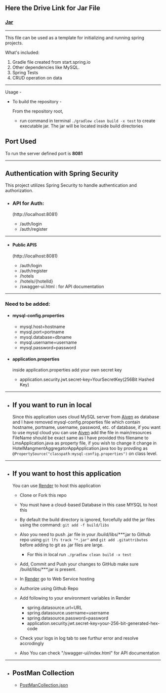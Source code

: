## Here the Drive Link for Jar File

### [Jar](https://drive.google.com/drive/folders/1RDgtIy9zG0qTLmgX1E7SnUSDH3GEB7ql?usp=drive_link)

---

This file can be used as a template for initializing and running spring projects.

What's included:

1. Gradle file created from start.spring.io
2. Other dependencies like MySQL.
3. Spring Tests
4. CRUD operation on data

---

Usage -

- To build the repository -

  From the repository root,

  - run command in terminal `./gradlew clean build -x test` to create executable jar. The jar will be located inside build directories

## Port Used

To run the server defined port is **8081**

---

## Authentication with Spring Security

This project utilizes Spring Security to handle authentication and authorization.

- ### API for Auth:

  (http://localhost:8081)

  - /auth/login
  - /auth/register

---

- #### Public APIS

  (http://localhost:8081)

  - /auth/login
  - /auth/register
  - /hotels
  - /hotels/{hotelId}
  - /swagger-ui.html : for API documentation

---

### Need to be added:

- #### mysql-config.properties

  - mysql.host=hostname
  - mysql.port=portname
  - mysql.database=dbname
  - mysql.username=username
  - mysql.password=password

- #### application.properties

  inside application.properties add your own secret key

  - application.security.jwt.secret-key=YourSecretKey(256Bit Hashed Key)

---

- ## If you want to run in local

  Since this application uses cloud MySQL server from [Aiven](https://aiven.io) as database and I have removed mysql-config.properties file which contain hostname, portname, username, password, etc. of database, if you want to use mysql cloud you can use [Aiven](https://aiven.io) add the file in main/resources
  FileName should be exact same as I have provided this filename to LmsApplication.java as property file, if you wish to change it change in HotelMangmentAggregatorAppApplication.java too by provding as `@PropertySource("classpath:mysql-config.properties")` on class level.

---

- ## If you want to host this application

  You can use [Render](https://render.com/) to host this application

  - Clone or Fork this repo
  - You must have a cloud-based Database in this case MYSQL to host this
  - By default the build directory is ignored, forcefully add the jar files using the command:
    `git add -f build/libs`
  - Also you need to push .jar file in your /build/libs/\*\*\*.jar to Github repo using `git lfs track "*.jar"` and `git add .gitattributes` before adding to git as .jar files are large.

    - For this in local run `./gradlew clean build -x test`

  - Add, Commit and Push your changes to GitHub make sure /build/libs/\*\*\*.jar is present.

  - In [Render](https://render.com/) go to Web Service hosting
  - Authorize using Github Repo
  - Add following to your environment variables in Render
    - spring.datasource.url=URL
    - spring.datasource.username=username
    - spring.datasource.password=password
    - application.security.jwt.secret-key=your-256-bit-generated-hex-code
  - Check your logs in log tab to see furthur error and resolve accrodingly
  - Also You can check "/swagger-ui/index.html" for API documentation

---

- ## PostMan Collection

  - [PostManCollection.json](https://github.com/kunaljs-sudo/HotelManagementAggregatorApp/blob/main/HotelBookingManagementAggregator.postman_collection.json)
